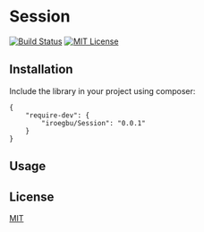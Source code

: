 # Session

[![Build Status](https://travis-ci.org/iroegbu/Session.svg?branch=master)](https://travis-ci.org/iroegbu/Session)
[![MIT License](https://img.shields.io/badge/license-MIT-blue.svg)](http://spdx.org/licenses/MIT)

## Installation

Include the library in your project using composer:

    {
        "require-dev": {
            "iroegbu/Session": "0.0.1"
        }
    }

## Usage

## License

[MIT][mit]

[mit]: http://spdx.org/licenses/MIT